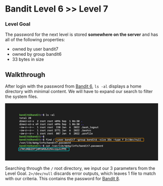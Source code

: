 # Bandit Level 6 >> Level 7

### Level Goal

The password for the next level is stored **somewhere on the server** and has all of the following properties:

- owned by user bandit7
- owned by group bandit6
- 33 bytes in size


## Walkthrough

After login with the password from [Bandit 6](https://github.com/sKoih-pond/overthewire_wargames/blob/main/Bandit/bandit6.md), `ls -al` displays a home directory with minimal content. We will have to expand our search to filter the system files.

![Command breakdown](/Bandit/BanditAssets/bandit7.png)

Searching through the `/` root directory, we input our 3 parameters from the Level Goal. `2>/dev/null` discards error outputs, which leaves 1 file to match with our criteria. This contains the password for [Bandit 8](https://github.com/sKoih-pond/overthewire_wargames/blob/main/Bandit/bandit8.md).